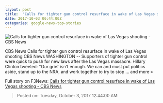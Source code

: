 ```yaml
---
layout: post
title:  "Calls for tighter gun control resurface in wake of Las Vegas shooting - CBS News"
date: 2017-10-03 00:44:00Z
categories: google-news-top-stories
---
```


![Calls for tighter gun control resurface in wake of Las Vegas shooting - CBS News](https://cbsnews1.cbsistatic.com/hub/i/2017/10/02/00323b19-acf1-4fab-bcc3-93a85aad62a7/evening-news-1830-clean-20171002-cr470c-02-frame-17704.jpg)

CBS News Calls for tighter gun control resurface in wake of Las Vegas shooting CBS News WASHINGTON -- Supporters of tighter gun control were quick to push for new laws after the Las Vegas massacre. Hillary Clinton tweeted: "Our grief isn't enough. We can and must put politics aside, stand up to the NRA, and work together to try to stop ... and more »


Full story on F3News: [Calls for tighter gun control resurface in wake of Las Vegas shooting - CBS News](http://www.f3nws.com/n/fnqYnF)

> Posted on: Tuesday, October 3, 2017 12:44:00 AM
